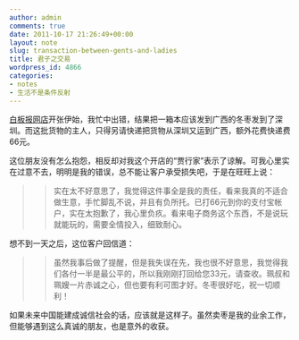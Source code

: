 ```yaml
---
author: admin
comments: true
date: 2011-10-17 21:26:49+00:00
layout: note
slug: transaction-between-gents-and-ladies
title: 君子之交易
wordpress_id: 4866
categories:
- notes
- 生活不是条件反射
---
```


[白板报网店](http://whiteboard.taobao.com)开张伊始，我忙中出错，结果把一箱本应该发到广西的冬枣发到了深圳。而这批货物的主人，只得另请快递把货物从深圳又运到广西，额外花费快递费66元。





这位朋友没有怎么抱怨，相反却对我这个开店的“贾行家”表示了谅解。可我心里实在过意不去，明明是我的错误，总不能让客户承受损失吧，于是在旺旺上说：





<blockquote>
  
> 
> 实在太不好意思了，我觉得这件事全是我的责任，看来我真的不适合做生意，手忙脚乱不说，并且有负所托。已打66元到你的支付宝帐户，实在太抱歉了，我心里负疚。看来电子商务这个东西，不是说玩就能玩的，需要全情投入，细致耐心。
> 
> 
</blockquote>





想不到一天之后，这位客户回信道：





<blockquote>
  
> 
> 虽然我事后做了提醒，但是我失误在先，我也很不好意思，我觉得我们各付一半是最公平的，所以我刚刚打回给您33元，请查收。珮叔和珮嫂一片赤诚之心，但也要有利可图才好。冬枣很好吃，祝一切顺利！
> 
> 
</blockquote>





如果未来中国能建成诚信社会的话，应该就是这样子。虽然卖枣是我的业余工作，但能够遇到这么真诚的朋友，也是意外的收获。



